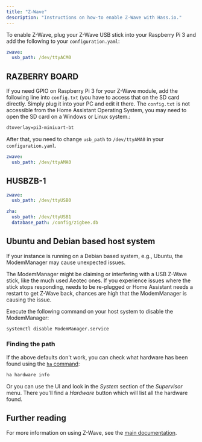 ```yaml
---
title: "Z-Wave"
description: "Instructions on how-to enable Z-Wave with Hass.io."
---
```


To enable Z-Wave, plug your Z-Wave USB stick into your Raspberry Pi 3 and add the following to your `configuration.yaml`:

```yaml
zwave:
  usb_path: /dev/ttyACM0
```

## RAZBERRY BOARD

If you need GPIO on Raspberry Pi 3 for your Z-Wave module, add the following line into `config.txt` (you have to access that on the SD card directly. Simply plug it into your PC and edit it there.
The `config.txt` is not accessible from the Home Assistant Operating System, you may need to open the SD card on a Windows or Linux system.:

```txt
dtoverlay=pi3-miniuart-bt
```

After that, you need to change `usb_path` to `/dev/ttyAMA0` in your `configuration.yaml`.

```yaml
zwave:
  usb_path: /dev/ttyAMA0
```

## HUSBZB-1

```yaml
zwave:
  usb_path: /dev/ttyUSB0

zha:
  usb_path: /dev/ttyUSB1
  database_path: /config/zigbee.db
```

## Ubuntu and Debian based host system

If your instance is running on a Debian based system, e.g., Ubuntu, the ModemManager may cause unexpected issues.

The ModemManager might be claiming or interfering with a USB Z-Wave stick, like the much used Aeotec ones. If you experience issues where the stick stops responding, needs to be re-plugged or Home Assistant needs a restart to get Z-Wave back, chances are high that the ModemManager is causing the issue.

Execute the following command on your host system to disable the ModemManager:

```bash
systemctl disable ModemManager.service
```

### Finding the path

If the above defaults don't work, you can check what hardware has been found using the [`ha` command](/hassio/commandline/#hardware):

```bash
ha hardware info
```

Or you can use the UI and look in the *System* section of the *Supervisor* menu. There you'll find a *Hardware* button which will list all the hardware found.

## Further reading

For more information on using Z-Wave, see the [main documentation](/docs/z-wave/).
